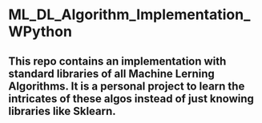# ML_DL_Algorithm_Implementation_WPython

## This repo contains an implementation with standard libraries of all Machine Lerning Algorithms. It is a personal project to learn the intricates of these algos instead of just knowing libraries like Sklearn.
